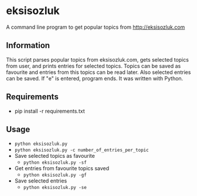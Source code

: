 eksisozluk
==========

A command line program to get popular topics from http://eksisozluk.com

Information
-----------

This script parses popular topics from eksisozluk.com, gets selected topics from user, and
prints entries for selected topics. Topics can be saved as favourite and entries from this
topics can be read later. Also selected entries can be saved.
If "e" is entered, program ends. It was written with Python.

Requirements
------------

* pip install -r requirements.txt 

Usage
-----
* `python eksisozluk.py`
* `python eksisozluk.py -c number_of_entries_per_topic`
* Save selected topics as favourite
    * `python eksisozluk.py -sf`
* Get entries from favourite topics saved
    * `python eksisozluk.py -gf`
* Save selected entries
    * `python eksisozluk.py -se`
